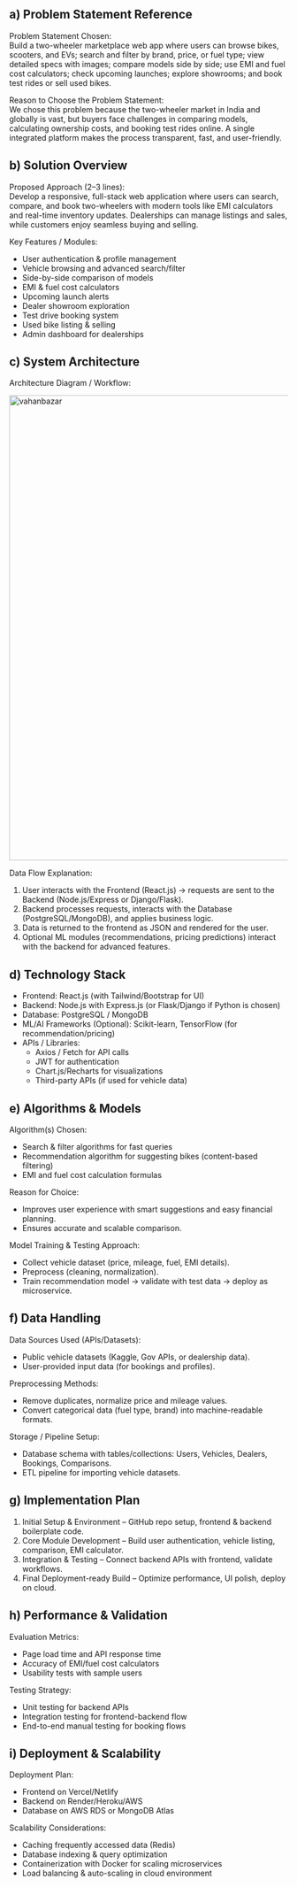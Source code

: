 ## a) Problem Statement Reference  

Problem Statement Chosen:  
Build a two-wheeler marketplace web app where users can browse bikes, scooters, and EVs; search and filter by brand, price, or fuel type; view detailed specs with images; compare models side by side; use EMI and fuel cost calculators; check upcoming launches; explore showrooms; and book test rides or sell used bikes.  

Reason to Choose the Problem Statement:  
We chose this problem because the two-wheeler market in India and globally is vast, but buyers face challenges in comparing models, calculating ownership costs, and booking test rides online. A single integrated platform makes the process transparent, fast, and user-friendly.

## b) Solution Overview  

Proposed Approach (2–3 lines):  
Develop a responsive, full-stack web application where users can search, compare, and book two-wheelers with modern tools like EMI calculators and real-time inventory updates. Dealerships can manage listings and sales, while customers enjoy seamless buying and selling.  

Key Features / Modules:  
- User authentication & profile management  
- Vehicle browsing and advanced search/filter  
- Side-by-side comparison of models  
- EMI & fuel cost calculators  
- Upcoming launch alerts  
- Dealer showroom exploration  
- Test drive booking system  
- Used bike listing & selling  
- Admin dashboard for dealerships  


## c) System Architecture  

Architecture Diagram / Workflow:  

<img width="1918" height="841" alt="vahanbazar" src="https://github.com/user-attachments/assets/2584430f-7659-424b-9261-dc89f4d0a730" />


Data Flow Explanation:  
1. User interacts with the Frontend (React.js) → requests are sent to the Backend (Node.js/Express or Django/Flask).  
2. Backend processes requests, interacts with the Database (PostgreSQL/MongoDB), and applies business logic.  
3. Data is returned to the frontend as JSON and rendered for the user.  
4. Optional ML modules (recommendations, pricing predictions) interact with the backend for advanced features.  

## d) Technology Stack  

- Frontend: React.js (with Tailwind/Bootstrap for UI)  
- Backend: Node.js with Express.js (or Flask/Django if Python is chosen)  
- Database: PostgreSQL / MongoDB  
- ML/AI Frameworks (Optional): Scikit-learn, TensorFlow (for recommendation/pricing)  
- APIs / Libraries:  
  - Axios / Fetch for API calls  
  - JWT for authentication  
  - Chart.js/Recharts for visualizations  
  - Third-party APIs (if used for vehicle data)  

## e) Algorithms & Models  

Algorithm(s) Chosen:  
- Search & filter algorithms for fast queries  
- Recommendation algorithm for suggesting bikes (content-based filtering)  
- EMI and fuel cost calculation formulas  

Reason for Choice:  
- Improves user experience with smart suggestions and easy financial planning.  
- Ensures accurate and scalable comparison.  

Model Training & Testing Approach:  
- Collect vehicle dataset (price, mileage, fuel, EMI details).  
- Preprocess (cleaning, normalization).  
- Train recommendation model → validate with test data → deploy as microservice.  


## f) Data Handling  

Data Sources Used (APIs/Datasets):  
- Public vehicle datasets (Kaggle, Gov APIs, or dealership data).  
- User-provided input data (for bookings and profiles).  

Preprocessing Methods:  
- Remove duplicates, normalize price and mileage values.  
- Convert categorical data (fuel type, brand) into machine-readable formats.  

Storage / Pipeline Setup:  
- Database schema with tables/collections: Users, Vehicles, Dealers, Bookings, Comparisons.  
- ETL pipeline for importing vehicle datasets.  


## g) Implementation Plan  

1. Initial Setup & Environment – GitHub repo setup, frontend & backend boilerplate code.  
2. Core Module Development – Build user authentication, vehicle listing, comparison, EMI calculator.  
3. Integration & Testing – Connect backend APIs with frontend, validate workflows.  
4. Final Deployment-ready Build – Optimize performance, UI polish, deploy on cloud.  


## h) Performance & Validation  

Evaluation Metrics:  
- Page load time and API response time  
- Accuracy of EMI/fuel cost calculators  
- Usability tests with sample users  

Testing Strategy:  
- Unit testing for backend APIs  
- Integration testing for frontend-backend flow  
- End-to-end manual testing for booking flows  


## i) Deployment & Scalability  

Deployment Plan:  
- Frontend on Vercel/Netlify  
- Backend on Render/Heroku/AWS  
- Database on AWS RDS or MongoDB Atlas  

Scalability Considerations:  
- Caching frequently accessed data (Redis)  
- Database indexing & query optimization  
- Containerization with Docker for scaling microservices  
- Load balancing & auto-scaling in cloud environment  
